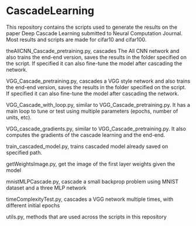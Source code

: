 # CascadeLearning
This repository contains the scripts used to generate the results on the paper Deep Cascade Learning submitted to Neural Computation Journal. Most results and scripts are made for cifar10 and cifar100.

theAllCNN_Cascade_pretraining.py, cascades The All CNN network and also trains the end-end version, saves the results in the folder specified on the script. If specified it can also fine-tune the model after cascading the network.

VGG_Cascade_pretraining.py, cascades a VGG style network and also trains the end-end version, saves the results in the folder specified on the script. If specified it can also fine-tune the model after cascading the network.

VGG_Cascade_with_loop.py, similar to VGG_Cascade_pretraining.py. It has a main loop to tune or test using multiple parameters (epochs, number of units, etc).

VGG_cascade_gradients.py, similar to VGG_Cascade_pretraining.py. It also computes the gradients of the cascade learning and the end-end.

train_cascaded_model.py, trains cascaded model already saved on specified path.

getWeightsImage.py, get the image of the first layer weights given the model

mnistMLPCascade.py, cascade a small backprop problem using MNIST dataset and a three MLP network

timeComplexityTest.py, cascades a VGG network multiple times, with different initial epochs

utils.py, methods that are used across the scripts in this repository

